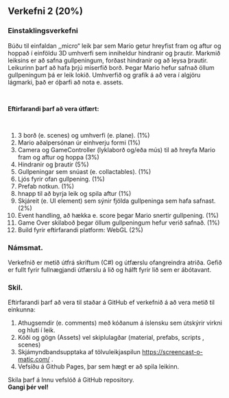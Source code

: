 ## Verkefni 2 (20%)
### Einstaklingsverkefni

Búðu til einfaldan ,,micro“ leik þar sem Mario getur hreyfist fram og aftur og hoppað í einföldu 3D umhverfi sem inniheldur hindranir og þrautir. Markmið leiksins er að safna gullpeningum, forðast hindranir og að leysa þrautir. Leikurinn þarf að hafa þrjú miserfið borð. Þegar Mario hefur safnað öllum gullpeningum þá er leik lokið. Umhverfið og grafík á að vera í algjöru lágmarki, það er óþarfi að nota e. assets.

<br>

**Eftirfarandi þarf að vera útfært:**

<br>

1. 3 borð (e. scenes) og umhverfi (e. plane).  (1%)
1. Mario aðalpersónan úr einhverju formi (1%)
1. Camera og GameController (lyklaborð og/eða mús) til að hreyfa Mario fram og aftur og hoppa (3%)
1. Hindranir og þrautir (5%) 
1. Gullpeningar sem snúast (e. collactables). (1%)
1. Ljós fyrir ofan gullpening. (1%)
1. Prefab notkun. (1%)
1. hnapp til að byrja leik og spila aftur (1%)
1. Skjáreit (e. UI element) sem sýnir fjölda gullpeninga sem hafa safnast. (2%)
1. Event handling, að hækka e. score þegar Mario snertir gullpening. (1%)
1. Game Over skilaboð þegar öllum gullpeningum hefur verið safnað. (1%)
1. Build fyrir eftirfarandi platform: WebGL (2%)

### Námsmat.
Verkefnið er metið útfrá skriftum (C#) og útfærslu ofangreindra atriða.
Gefið er fullt fyrir fullnægjandi útfærslu á lið og hálft fyrir lið sem er ábótavant.

### Skil.
Eftirfarandi þarf að vera til staðar á GitHub ef verkefnið á að vera metið til einkunna:

1. Athugsemdir (e. comments) með kóðanum á íslensku sem útskýrir virkni og hluti í leik.
1. Kóði og gögn (Assets) vel skiplulagðar (material, prefabs, scripts , scenes)
1. Skjámyndbandsupptaka af tölvuleikjaspilun https://screencast-o-matic.com/ . 
1. Vefsíðu á Github Pages, þar sem hægt er að spila leikinn.

Skila þarf á Innu vefslóð á GitHub repository. <br>
**Gangi þér vel!**
